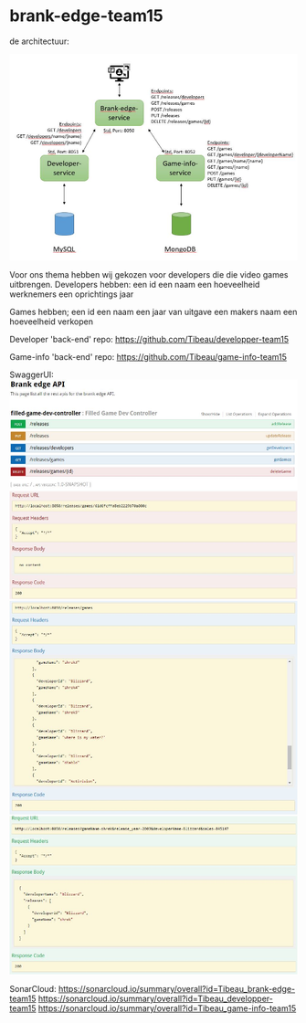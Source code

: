 # brank-edge-team15
de architectuur:

![Architecture](https://github.com/Tibeau/brank-edge-team15/blob/main/img/microservice-model.JPG)





Voor ons thema hebben wij gekozen voor developers die die video games uitbrengen.
Developers hebben:
een id
een naam
een hoeveelheid werknemers
een oprichtings jaar

Games hebben;
een id
een naam
een jaar van uitgave
een makers naam
een hoeveelheid verkopen 






Developer 'back-end' repo:
https://github.com/Tibeau/developper-team15

Game-info 'back-end' repo:
https://github.com/Tibeau/game-info-team15





SwaggerUI:
![Architecture](https://github.com/Tibeau/brank-edge-team15/blob/main/img/swagger.JPG)
![Architecture](https://github.com/Tibeau/brank-edge-team15/blob/main/img/delere%20game.JPG)
![Architecture](https://github.com/Tibeau/brank-edge-team15/blob/main/img/games.JPG)
![Architecture](https://github.com/Tibeau/brank-edge-team15/blob/main/img/post%20game.JPG)

SonarCloud:
https://sonarcloud.io/summary/overall?id=Tibeau_brank-edge-team15
https://sonarcloud.io/summary/overall?id=Tibeau_developper-team15
https://sonarcloud.io/summary/overall?id=Tibeau_game-info-team15

